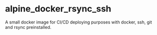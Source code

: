 # alpine_docker_rsync_ssh

A small docker image for CI/CD deploying purposes with docker, ssh, git and rsync preinstalled.
